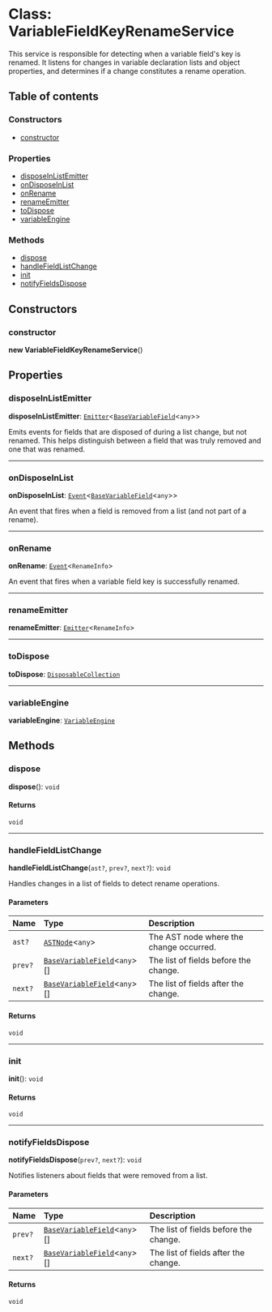 # Class: VariableFieldKeyRenameService

This service is responsible for detecting when a variable field's key is renamed.
It listens for changes in variable declaration lists and object properties, and
determines if a change constitutes a rename operation.

## Table of contents

### Constructors

* [constructor](/auto-docs/free-layout-editor/classes/VariableFieldKeyRenameService.md#constructor)

### Properties

* [disposeInListEmitter](/auto-docs/free-layout-editor/classes/VariableFieldKeyRenameService.md#disposeinlistemitter)
* [onDisposeInList](/auto-docs/free-layout-editor/classes/VariableFieldKeyRenameService.md#ondisposeinlist)
* [onRename](/auto-docs/free-layout-editor/classes/VariableFieldKeyRenameService.md#onrename)
* [renameEmitter](/auto-docs/free-layout-editor/classes/VariableFieldKeyRenameService.md#renameemitter)
* [toDispose](/auto-docs/free-layout-editor/classes/VariableFieldKeyRenameService.md#todispose)
* [variableEngine](/auto-docs/free-layout-editor/classes/VariableFieldKeyRenameService.md#variableengine)

### Methods

* [dispose](/auto-docs/free-layout-editor/classes/VariableFieldKeyRenameService.md#dispose)
* [handleFieldListChange](/auto-docs/free-layout-editor/classes/VariableFieldKeyRenameService.md#handlefieldlistchange)
* [init](/auto-docs/free-layout-editor/classes/VariableFieldKeyRenameService.md#init)
* [notifyFieldsDispose](/auto-docs/free-layout-editor/classes/VariableFieldKeyRenameService.md#notifyfieldsdispose)

## Constructors

### constructor

**new VariableFieldKeyRenameService**()

## Properties

### disposeInListEmitter

**disposeInListEmitter**: [`Emitter`](/auto-docs/free-layout-editor/classes/Emitter.md)<[`BaseVariableField`](/auto-docs/free-layout-editor/classes/BaseVariableField.md)<`any`>>

Emits events for fields that are disposed of during a list change, but not renamed.
This helps distinguish between a field that was truly removed and one that was renamed.

***

### onDisposeInList

**onDisposeInList**: [`Event`](/auto-docs/free-layout-editor/interfaces/Event-1.md)<[`BaseVariableField`](/auto-docs/free-layout-editor/classes/BaseVariableField.md)<`any`>>

An event that fires when a field is removed from a list (and not part of a rename).

***

### onRename

**onRename**: [`Event`](/auto-docs/free-layout-editor/interfaces/Event-1.md)<`RenameInfo`>

An event that fires when a variable field key is successfully renamed.

***

### renameEmitter

**renameEmitter**: [`Emitter`](/auto-docs/free-layout-editor/classes/Emitter.md)<`RenameInfo`>

***

### toDispose

**toDispose**: [`DisposableCollection`](/auto-docs/free-layout-editor/classes/DisposableCollection.md)

***

### variableEngine

**variableEngine**: [`VariableEngine`](/auto-docs/free-layout-editor/classes/VariableEngine.md)

## Methods

### dispose

**dispose**(): `void`

#### Returns

`void`

***

### handleFieldListChange

**handleFieldListChange**(`ast?`, `prev?`, `next?`): `void`

Handles changes in a list of fields to detect rename operations.

#### Parameters

| Name | Type | Description |
| :------ | :------ | :------ |
| `ast?` | [`ASTNode`](/auto-docs/free-layout-editor/classes/ASTNode.md)<`any`> | The AST node where the change occurred. |
| `prev?` | [`BaseVariableField`](/auto-docs/free-layout-editor/classes/BaseVariableField.md)<`any`>\[] | The list of fields before the change. |
| `next?` | [`BaseVariableField`](/auto-docs/free-layout-editor/classes/BaseVariableField.md)<`any`>\[] | The list of fields after the change. |

#### Returns

`void`

***

### init

**init**(): `void`

#### Returns

`void`

***

### notifyFieldsDispose

**notifyFieldsDispose**(`prev?`, `next?`): `void`

Notifies listeners about fields that were removed from a list.

#### Parameters

| Name | Type | Description |
| :------ | :------ | :------ |
| `prev?` | [`BaseVariableField`](/auto-docs/free-layout-editor/classes/BaseVariableField.md)<`any`>\[] | The list of fields before the change. |
| `next?` | [`BaseVariableField`](/auto-docs/free-layout-editor/classes/BaseVariableField.md)<`any`>\[] | The list of fields after the change. |

#### Returns

`void`
